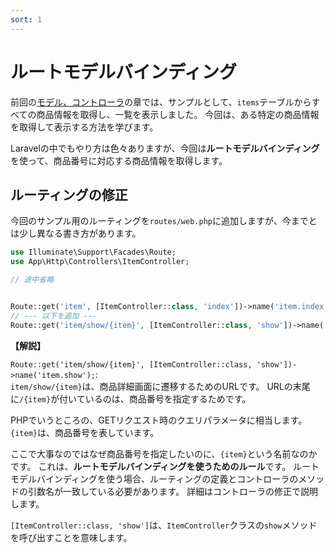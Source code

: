 ```yaml
---
sort: 1
---
```

# ルートモデルバインディング

前回の[モデル、コントローラ](../shop_item_index/README.md)の章では、サンプルとして、`items`テーブルからすべての商品情報を取得し、一覧を表示しました。
今回は、ある特定の商品情報を取得して表示する方法を学びます。

Laravelの中でもやり方は色々ありますが、今回は**ルートモデルバインディング**を使って、商品番号に対応する商品情報を取得します。

## ルーティングの修正

今回のサンプル用のルーティングを`routes/web.php`に追加しますが、今までとは少し異なる書き方があります。

```php
use Illuminate\Support\Facades\Route;
use App\Http\Controllers\ItemController;

// 途中省略


Route::get('item', [ItemController::class, 'index'])->name('item.index');
// --- 以下を追加 ---  
Route::get('item/show/{item}', [ItemController::class, 'show'])->name('item.show');
```

**【解説】**

`Route::get('item/show/{item}', [ItemController::class, 'show'])->name('item.show');`: <br>
`item/show/{item}`は、商品詳細画面に遷移するためのURLです。
URLの末尾に`/{item}`が付いているのは、商品番号を指定するためです。

PHPでいうところの、GETリクエスト時のクエリパラメータに相当します。
`{item}`は、商品番号を表しています。

ここで大事なのではなぜ商品番号を指定したいのに、`{item}`という名前なのかです。
これは、**ルートモデルバインディングを使うためのルール**です。
ルートモデルバインディングを使う場合、ルーティングの定義とコントローラのメソッドの引数名が一致している必要があります。
詳細はコントローラの修正で説明します。

`[ItemController::class, 'show']`は、`ItemController`クラスの`show`メソッドを呼び出すことを意味します。
